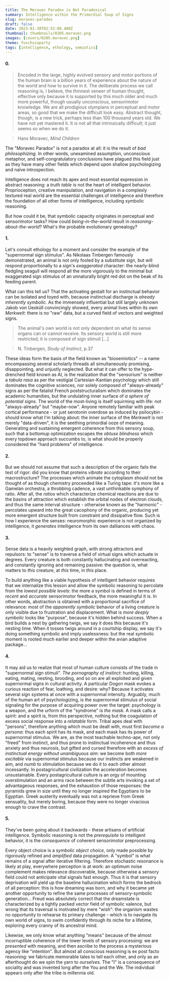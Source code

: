 ```yaml
---
title: The Moravec Paradox is Not Paradoxical
summary: Intelligence within the Primordial Soup of Signs
slug: moravec-paradox
draft: false
date: 2023-01-30T02:52:08.400Z
thumbnail: thumbnails/0205.moravec.png
images: [covers/0205.moravec.png]
theme: fuschsiaparty
tags: [intelligence, ethology, semiotics]
---
```


#### 0.

> Encoded in the large, highly evolved sensory and motor portions of the human brain is a billion years of experience about the nature of the world and how to survive in it. The deliberate process we call reasoning is, I believe, the thinnest veneer of human thought, effective only because it is supported by this much older and much more powerful, though usually unconscious, sensorimotor knowledge. We are all prodigious olympians in perceptual and motor areas, so good that we make the difficult look easy. Abstract thought, though, is a new trick, perhaps less than 100 thousand years old. We have not yet mastered it. It is not all that intrinsically difficult; it just seems so when we do it.

> Hans Moravec, *Mind Children*

The "Moravec Paradox" is not a paradox at all: it is the result of *bad philosophizing*. In other words, unexamined assumption, unconscious metaphor, and self-congratulatory conclusions have plagued this field just as they have many other fields which depend upon shallow psychologizing and naïve introspection.

Intelligence does not reach its apex and most essential expression in abstract reasoning: a *truth table* is not the heart of intelligent behavior. Proprioception, creative manipulation, and navigation in a complexly textured real world are the essential challenges of intelligence and therefore the foundation of all other forms of intelligence, including symbolic reasoning.

But how could it be, that symbolic capacity originates in perceptual and sensorimotor tasks? How could *being-in-the-world* result in *reasoning-about-the-world*? What's the probable evolutionary genealogy?

#### 1.

Let's consult ethology for a moment and consider the example of the "supernormal sign stimulus". As Nikolaas Tinbergen famously demonstrated, an animal is not only fooled by a substitute sign, but will respond proportionally to a sign's *exaggerated* character: the nearly-blind fledgling seagull will respond all the more vigorously to the minimal but exaggerated sign stimulus of an unnaturally bright red dot on the beak of its feeding parent.

What can this tell us? That the activating gestalt for an instinctual behavior can be isolated and toyed with, because instinctual discharge is *already inherently symbolic*. As the immensely influential but still largely unknown Jakob von Uexküll convincingly showed, every animal lives within its own *Merkwelt*: there is no "raw" data, but a curved field of vectors and weighted signs.

> The animal's own world is not only dependent on what its sense organs can or cannot receive. Its sensory world is still more restricted; it is composed of sign stimuli [...]

> N. Tinbergen, *Study of Instinct*, p.37

These ideas form the basis of the field known as "biosemiotics" -- a name encompassing several scholarly threads all simultaneously promising, disappointing, and unjustly neglected. But what it can offer to the hype-drenched field known as AI, is the realization that the "sensorium" is neither a *tabula rasa* as per the vestigial Cartesian-Kantian psychology which still dominates the cognitive sciences, nor solely composed of "always-already" signs as per the fatalist French poststructuralism which dominates the academic humanities, but the undulating inner surface of *a sphere of potential signs*. The world of the most-living is itself squirming with life: not "always-already" but "maybe-now". Anyone remotely familiar with peak cortical performance - or just serotonin overdose as induced by psilocybin - should know what I'm talking about: the inner surface of the *Merkwelt* is not merely "data-driven", it is the seething primordial ooze of meaning. Generating and sustaining emergent coherence from this sensory soup, such that a bottomup optimization escapes the *obtuse blindness* which every topdown approach succumbs to, is what should be properly considered the "hard problems" of intelligence.

#### 2.

But we should not assume that such a description of the organic fails the test of rigor: did you know that proteins *vibrate* according to their macrostructure? The processes which animate the cytoplasm should not be thought of as though chemistry proceeded like a Turing tape: it's more like a Gamelan orchestra, a throbbing cadence, a vast unthinkable symphony of ratio. After all, the *ratios* which characterize chemical reactions are due to the basins of attraction which establish the orbital nodes of electron clouds, and thus the same interval structure - otherwise known as the "harmonic" - percolates upward into the great cacophony of the organic, producing yet more emergent structure built from constraint and dissipative flow. Such is how I experience the senses: neuromorphic experience is not organized by intelligence, it *generates* intelligence from its own dalliances with chaos.

#### 3.

Sense data is a heavily weighted graph, with strong attractors and repulsors: to "sense" is to traverse a field of virtual signs which actuate in degrees. Every creature is both constantly hallucinating and overreacting, and constantly ignoring and remaining passive: the question is, what matters to *this* creature, at *this* time, in *this* place.

To build anything like a viable hypothesis of intelligent behavior requires that we internalize this lesson and allow the symbolic reasoning to percolate from the *lowest possible levels*: the more a symbol is defined in terms of *recent* and *accurate* sensorimotor feedback, the more meaningful it is. In other words, abstraction is obtained with a proportional sacrifice of relevance: most of the *apparently symbolic* behavior of a living creature is only visible due to frustration and displacement. What is *more deeply symbolic* looks like "purpose", because it's hidden behind success. When a bird builds a nest by gathering twigs, we say it does this because it's nesting time. When it tosses twigs around in a courtship display, we say it's doing something symbolic and imply uselessness: but the real symbolic moment is rooted much earlier and deeper within the avian adaptive package...

#### 4.

It may aid us to realize that most of human culture consists of the trade in "supernormal sign stimuli". *The pornography of instinct*: hunting, killing, eating, mating, nesting, brooding, and so on are all exploited and given supernormal signs in cultural activity. A particular Dogon mask evokes a curious reaction of fear, loathing, and desire: why? Because it activates several sign systems at once with a supernormal intensity. Arguably, much of the human art of psychologizing, is the supernormal stimulus of social signaling for the purpose of acquiring power over the target: psychology is a weapon, and the urform of the "syndrome" is *the mask*. A mask calls a spirit: and a spirit is, from this perspective, nothing but the coagulation of excess social response into a *relatable* form. Tribal apes deal with "persons", therefore anything which must be dealt with, must first *become a persona*: thus each spirit has its mask, and each mask has its power of supernormal stimulus. We are, as the most teachable techno-ape, not only "freed" from instinct, and thus prone to instinctual incoherence and thus anxiety and thus neurosis, but gifted and cursed therefore with an *excess of instinctual energy without unambiguous aim*: we become both *more excitable* via supernormal stimulus because our instincts are weakened in aim, and *numb* to stimulation because we do it to each other almost incessantly. In postagricultural civilization the acceleration becomes unsustainable. Every postagricultural culture is an orgy of mounting overstimulation and an arms race between the subtle arts invoking a set of advantageous responses, and the exhaustion of those responses: the pyramids grew in size until they no longer inspired the Egyptians to be Egyptian. Greek austerity eventually was not a reprieve from Greek sensuality, but merely boring, because they were no longer vivacious enough to crave the contrast.

#### 5.

They've been going about it backwards - these artisans of artificial intelligence. Symbolic reasoning is not the *prerequisite* to intelligent behavior, it is the *consequence* of coherent sensorimotor preprocessing.

Every object choice is a *symbolic object choice*, only made possible by rigorously refined and *amplified* data propagation. A "symbol" is what remains of a signal after iterative filtering. Therefore stochastic resonance is likely at play, everywhere perception is at work: an optimum noise complement makes relevance discoverable, because otherwise a sensory field could not anticipate vital signals fast enough. Thus it is that sensory deprivation will yield up the baseline hallucination which forms the bedrock of all perception: this is how dreaming was born, and why it became yet another opportunity to refine the same processes of sensory-symbolic generation... Freud was absolutely correct that the dreamstate is characterized by a tightly packed vector field of symbolic valence, but wrong that its traversal is motivated by mere "wish": the organism wastes no opportunity to rehearse its primary challenge - which is to navigate its own world of signs, to swim confidently through its niche for a lifetime, exploring every cranny of its ancestral mind.

Likewise, we only know what anything "means" because of the almost incorruptible coherence of the lower levels of sensory processing: we are *presented* with meaning, and then ascribe to the process a mysterious agency like "intention". But almost all conscious reasoning is ex post facto reasoning: we fabricate memorable tales to tell each other, and only as an afterthought do we spin the yarn to *ourselves*. The "I" is a consequence of sociality and was invented long after the You and the We. The individual appears only after the tribe is millennia old.
